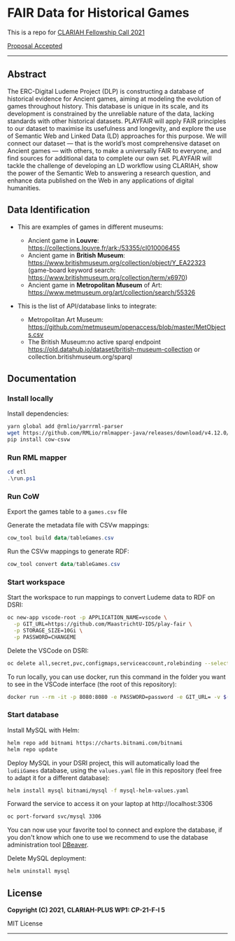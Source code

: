 
# FAIR Data for Historical Games

This is a repo for [CLARIAH Fellowship Call 2021](https://www.clariah.nl/news/clariah-fellowship-call-2021)

[Proposal Accepted](files/CLARIAH-F-2021_paper.pdf)

---

## Abstract

The ERC-Digital Ludeme Project (DLP) is constructing a database of historical evidence for Ancient games, aiming at modeling the evolution of games throughout history. This database is unique in its scale, and its development is constrained by the unreliable nature of the data, lacking standards with other historical datasets. PLAYFAIR will apply FAIR principles to our dataset to maximise its usefulness and longevity, and explore the use of Semantic Web and Linked Data (LD) approaches for this purpose.
We will connect our dataset — that is the world’s most comprehensive dataset on Ancient games — with others, to make a universally FAIR to everyone, and find sources for additional data to complete our own set.
PLAYFAIR will tackle the challenge of developing an LD workflow using CLARIAH, show the power of the Semantic Web to answering a research question, and enhance data published on the Web in any applications of digital humanities.

## Data Identification

- This are examples of games in different museums:
    + Ancient game in **Louvre**: https://collections.louvre.fr/ark:/53355/cl010006455
    + Ancient game in **British Museum**: https://www.britishmuseum.org/collection/object/Y_EA22323 (game-board keyword search: https://www.britishmuseum.org/collection/term/x6970) 
    + Ancient game in **Metropolitan Museum** of Art: https://www.metmuseum.org/art/collection/search/55326

- This is the list of API/database links to integrate:
    + Metropolitan Art Museum: https://github.com/metmuseum/openaccess/blob/master/MetObjects.csv
    + The British Museum:no active sparql endpoint https://old.datahub.io/dataset/british-museum-collection or collection.britishmuseum.org/sparql          


## Documentation

### Install locally

Install dependencies:

```bash
yarn global add @rmlio/yarrrml-parser
wget https://github.com/RMLio/rmlmapper-java/releases/download/v4.12.0/rmlmapper.jar
pip install cow-csvw
```

### Run RML mapper

```powershell
cd etl
.\run.ps1
```

### Run CoW

Export the games table to a `games.csv` file

Generate the metadata file with CSVw mappings:

```powershell
cow_tool build data/tableGames.csv
```

Run the CSVw mappings to generate RDF:

```powershell
cow_tool convert data/tableGames.csv
```

### Start workspace

Start the workspace to run mappings to convert Ludeme data to RDF on DSRI:

```bash
oc new-app vscode-root -p APPLICATION_NAME=vscode \
  -p GIT_URL=https://github.com/MaastrichtU-IDS/play-fair \
  -p STORAGE_SIZE=10Gi \
  -p PASSWORD=CHANGEME
```

Delete the VSCode on DSRI:

```bash
oc delete all,secret,pvc,configmaps,serviceaccount,rolebinding --selector app=vscode
```

To run locally, you can use docker, run this command in the folder you want to see in the VSCode interface (the root of this repository):

```bash
docker run --rm -it -p 8080:8080 -e PASSWORD=password -e GIT_URL= -v $(pwd):/home/coder/project ghcr.io/maastrichtu-ids/code-server:latest
```

### Start database

Install MySQL with Helm:

```bash
helm repo add bitnami https://charts.bitnami.com/bitnami
helm repo update
```

Deploy MySQL in your DSRI project, this will automatically load the `ludiiGames` database, using the `values.yaml` file in this repository (feel free to adapt it for a different database):

```bash
helm install mysql bitnami/mysql -f mysql-helm-values.yaml
```

Forward the service to access it on your laptop at http://localhost:3306

```bash
oc port-forward svc/mysql 3306
```

You can now use your favorite tool to connect and explore the database, if you don't know which one to use we recommend to use the database administration tool [DBeaver](https://dbeaver.io/).

Delete MySQL deployment:

```bash
helm uninstall mysql
```

## License

**Copyright (C) 2021, CLARIAH-PLUS WP1: CP-21-F-I 5**

MIT License 

---

